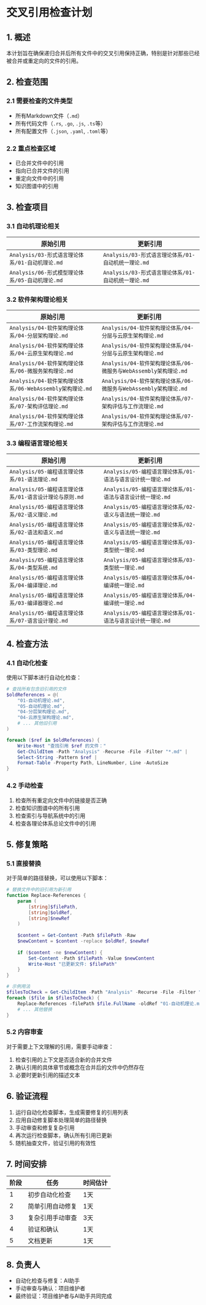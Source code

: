 # 交叉引用检查计划

## 1. 概述

本计划旨在确保递归合并后所有文件中的交叉引用保持正确，特别是针对那些已经被合并或重定向的文件的引用。

## 2. 检查范围

### 2.1 需要检查的文件类型

- 所有Markdown文件（`.md`）
- 所有代码文件（`.rs`, `.go`, `.js`, `.ts`等）
- 所有配置文件（`.json`, `.yaml`, `.toml`等）

### 2.2 重点检查区域

- 已合并文件中的引用
- 指向已合并文件的引用
- 重定向文件中的引用
- 知识图谱中的引用

## 3. 检查项目

### 3.1 自动机理论相关

| 原始引用 | 更新引用 |
|---------|---------|
| `Analysis/03-形式语言理论体系/01-自动机理论.md` | `Analysis/03-形式语言理论体系/01-自动机统一理论.md` |
| `Analysis/06-形式模型理论体系/05-自动机理论.md` | `Analysis/03-形式语言理论体系/01-自动机统一理论.md` |

### 3.2 软件架构理论相关

| 原始引用 | 更新引用 |
|---------|---------|
| `Analysis/04-软件架构理论体系/04-分层架构理论.md` | `Analysis/04-软件架构理论体系/04-分层与云原生架构理论.md` |
| `Analysis/04-软件架构理论体系/04-云原生架构理论.md` | `Analysis/04-软件架构理论体系/04-分层与云原生架构理论.md` |
| `Analysis/04-软件架构理论体系/06-微服务架构理论.md` | `Analysis/04-软件架构理论体系/06-微服务与WebAssembly架构理论.md` |
| `Analysis/04-软件架构理论体系/06-WebAssembly架构理论.md` | `Analysis/04-软件架构理论体系/06-微服务与WebAssembly架构理论.md` |
| `Analysis/04-软件架构理论体系/07-架构评估理论.md` | `Analysis/04-软件架构理论体系/07-架构评估与工作流理论.md` |
| `Analysis/04-软件架构理论体系/07-工作流架构理论.md` | `Analysis/04-软件架构理论体系/07-架构评估与工作流理论.md` |

### 3.3 编程语言理论相关

| 原始引用 | 更新引用 |
|---------|---------|
| `Analysis/05-编程语言理论体系/01-语法理论.md` | `Analysis/05-编程语言理论体系/01-语法与语言设计统一理论.md` |
| `Analysis/05-编程语言理论体系/01-语言设计理论与原则.md` | `Analysis/05-编程语言理论体系/01-语法与语言设计统一理论.md` |
| `Analysis/05-编程语言理论体系/02-语义理论.md` | `Analysis/05-编程语言理论体系/02-语义与语法统一理论.md` |
| `Analysis/05-编程语言理论体系/02-语法和语义.md` | `Analysis/05-编程语言理论体系/02-语义与语法统一理论.md` |
| `Analysis/05-编程语言理论体系/03-类型理论.md` | `Analysis/05-编程语言理论体系/03-类型统一理论.md` |
| `Analysis/05-编程语言理论体系/04-类型系统.md` | `Analysis/05-编程语言理论体系/03-类型统一理论.md` |
| `Analysis/05-编程语言理论体系/04-编译理论.md` | `Analysis/05-编程语言理论体系/04-编译统一理论.md` |
| `Analysis/05-编程语言理论体系/03-编译器理论.md` | `Analysis/05-编程语言理论体系/04-编译统一理论.md` |
| `Analysis/05-编程语言理论体系/07-语言设计理论.md` | `Analysis/05-编程语言理论体系/01-语法与语言设计统一理论.md` |

## 4. 检查方法

### 4.1 自动化检查

使用以下脚本进行自动化检查：

```powershell
# 查找所有包含旧引用的文件
$oldReferences = @(
    "01-自动机理论.md",
    "05-自动机理论.md",
    "04-分层架构理论.md",
    "04-云原生架构理论.md",
    # ... 其他旧引用
)

foreach ($ref in $oldReferences) {
    Write-Host "查找引用 $ref 的文件："
    Get-ChildItem -Path "Analysis" -Recurse -File -Filter "*.md" | 
    Select-String -Pattern $ref |
    Format-Table -Property Path, LineNumber, Line -AutoSize
}
```

### 4.2 手动检查

1. 检查所有重定向文件中的链接是否正确
2. 检查知识图谱中的所有引用
3. 检查索引与导航系统中的引用
4. 检查各理论体系总论文件中的引用

## 5. 修复策略

### 5.1 直接替换

对于简单的路径替换，可以使用以下脚本：

```powershell
# 替换文件中的旧引用为新引用
function Replace-References {
    param (
        [string]$filePath,
        [string]$oldRef,
        [string]$newRef
    )
    
    $content = Get-Content -Path $filePath -Raw
    $newContent = $content -replace $oldRef, $newRef
    
    if ($content -ne $newContent) {
        Set-Content -Path $filePath -Value $newContent
        Write-Host "已更新文件: $filePath"
    }
}

# 示例用法
$filesToCheck = Get-ChildItem -Path "Analysis" -Recurse -File -Filter "*.md"
foreach ($file in $filesToCheck) {
    Replace-References -filePath $file.FullName -oldRef "01-自动机理论.md" -newRef "01-自动机统一理论.md"
    # ... 其他替换
}
```

### 5.2 内容审查

对于需要上下文理解的引用，需要手动审查：

1. 检查引用的上下文是否适合新的合并文件
2. 确认引用的具体章节或概念在合并后的文件中仍然存在
3. 必要时更新引用的描述文本

## 6. 验证流程

1. 运行自动化检查脚本，生成需要修复的引用列表
2. 应用自动修复脚本处理简单的路径替换
3. 手动审查和修复复杂引用
4. 再次运行检查脚本，确认所有引用已更新
5. 随机抽查文件，验证引用的有效性

## 7. 时间安排

| 阶段 | 任务 | 时间估计 |
|------|------|---------|
| 1 | 初步自动化检查 | 1天 |
| 2 | 简单引用自动修复 | 1天 |
| 3 | 复杂引用手动审查 | 3天 |
| 4 | 验证和确认 | 1天 |
| 5 | 文档更新 | 1天 |

## 8. 负责人

- 自动化检查与修复：AI助手
- 手动审查与确认：项目维护者
- 最终验证：项目维护者与AI助手共同完成
